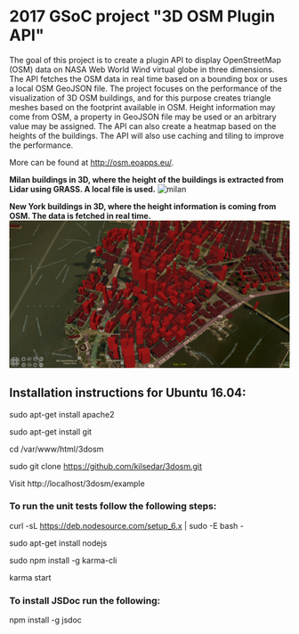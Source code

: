# 2017 GSoC project "3D OSM Plugin API"

The goal of this project is to create a plugin API to display OpenStreetMap (OSM) data on NASA Web World Wind virtual globe in three dimensions. The API fetches the OSM data in real time based on a bounding box or uses a local OSM GeoJSON file. The project focuses on the performance of the visualization of 3D OSM buildings, and for this purpose creates triangle meshes based on the footprint available in OSM. Height information may come from OSM, a property in GeoJSON file may be used or an arbitrary value may be assigned. The API can also create a heatmap based on the heights of the buildings. The API will also use caching and tiling to improve the performance.

More can be found at <a href="http://osm.eoapps.eu/" target="_blank">http://osm.eoapps.eu/</a>.

<b>Milan buildings in 3D, where the height of the buildings is extracted from Lidar using GRASS. A local file is used.</b>
![milan](example/screenshots/milan.png)

<b>New York buildings in 3D, where the height information is coming from OSM. The data is fetched in real time.</b>
![newYork](example/screenshots/newYork_2.png)

## Installation instructions for Ubuntu 16.04:

sudo apt-get install apache2

sudo apt-get install git

cd /var/www/html/3dosm

sudo git clone https://github.com/kilsedar/3dosm.git

Visit http://localhost/3dosm/example

### To run the unit tests follow the following steps:

curl -sL https://deb.nodesource.com/setup_6.x | sudo -E bash -

sudo apt-get install nodejs

sudo npm install -g karma-cli

karma start

### To install JSDoc run the following:

npm install -g jsdoc

